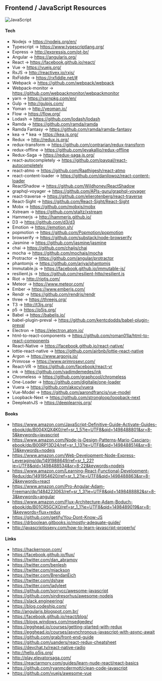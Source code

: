 ## Frontend / JavaScript Resources

![JavaScript](https://web-development.pw/data/posts/251200.jpg)

#### Tech

* Nodejs  -> https://nodejs.org/en/
* Typescript -> https://www.typescriptlang.org/
* Express -> http://expressjs.com/pt-br/
* Angular -> https://angularjs.org/
* React   -> https://facebook.github.io/react/
* Vue     -> https://vuejs.org/
* RxJS     -> http://reactivex.io/rxjs/
* RxFiddle -> https://rxfiddle.net/#
* Webpack -> https://github.com/webpack/webpack
* Webpack-monitor -> https://github.com/webpackmonitor/webpackmonitor
* yarn    -> https://yarnpkg.com/en/
* Gulp    -> http://gulpjs.com/
* Yoman   -> http://yeoman.io/
* Flow    -> https://flow.org/
* Lodash  -> https://github.com/lodash/lodash
* Ramda   -> https://github.com/ramda/ramda
* Ramda Fantasy -> https://github.com/ramda/ramda-fantasy
* kea -> * kea -> https://kea.js.org/
* Redux -> http://redux.js.org/
* redux-transform -> https://github.com/contrarian/redux-transform
* redux-offline -> https://github.com/jevakallio/redux-offline
* Redux-Saga -> https://redux-saga.js.org/
* react-autocompletely -> https://github.com/paypal/react-autocompletely
* react-atmo -> https://github.com/Raathigesh/react-atmo
* react-content-loader -> https://github.com/danilowoz/react-content-loader
* ReactShadow -> https://github.com/Wildhoney/ReactShadow
* graphql-voyager -> https://github.com/APIs-guru/graphql-voyager
* react-traverse -> https://github.com/elierotenberg/react-traverse
* React-Sight -> https://github.com/React-Sight/React-Sight
* Mobx      -> https://github.com/mobxjs/mobx
* Xstream   -> https://github.com/staltz/xstream
* Hammerjs -> http://hammerjs.github.io/
* D3      -> https://github.com/d3/d3
* Emotion -> https://emotion.sh/
* popmotion -> https://github.com/Popmotion/popmotion
* browserify -> https://github.com/substack/node-browserify
* Jasmine -> https://github.com/jasmine/jasmine
* chai -> https://github.com/chaijs/chai
* mocha -> https://github.com/mochajs/mocha
* Protractor -> https://github.com/angular/protractor
* phantomjs -> https://github.com/ariya/phantomjs
* Immutable.js -> https://facebook.github.io/immutable-js/
* resilient.js -> https://github.com/resilient-http/resilient.js
* Riot -> http://riotjs.com/
* Meteor -> https://www.meteor.com/
* Ember -> https://www.emberjs.com/
* Rendr -> https://github.com/rendrjs/rendr
* three -> https://threejs.org/
* T3 -> http://t3js.org/
* p5 -> https://p5js.org/
* Babel -> https://babeljs.io/
* babel-plugin-preval -> https://github.com/kentcdodds/babel-plugin-preval
* Electron -> https://electron.atom.io/
* html-to-react-components -> https://github.com/roman01la/html-to-react-components
* React-Native -> https://facebook.github.io/react-native/
* lottie-react-native -> https://github.com/airbnb/lottie-react-native
* Argon -> https://www.argonjs.io/
* Primrose -> https://www.primrosevr.com/
* React-VR -> https://github.com/facebook/react-vr
* ink -> https://github.com/vadimdemedes/ink
* Chromeless -> https://github.com/graphcool/chromeless
* One-Loader -> https://github.com/digitalie/one-loader
* Vuera -> https://github.com/akxcv/vuera
* Vue-Model -> https://github.com/aarondfrancis/vue-model
* Loopback-Next -> https://github.com/strongloop/loopback-next
* DeepleatnJS -> https://deeplearnjs.org/

#### Books

* https://www.amazon.com/JavaScript-Definitive-Guide-Activate-Guides-ebook/dp/B004XQX4K0/ref=sr_1_5?ie=UTF8&qid=1498488801&sr=8-5&keywords=javascript
* https://www.amazon.com/Node-js-Design-Patterns-Mario-Casciaro-ebook/dp/B00RP13D24/ref=sr_1_13?ie=UTF8&qid=1498488514&sr=8-13&keywords=nodejs
* https://www.amazon.com/Web-Development-Node-Express-Leveraging/dp/1491988649/ref=sr_1_22?ie=UTF8&qid=1498488534&sr=8-22&keywords=nodejs
* https://www.amazon.com/Learning-React-Functional-Development-Redux/dp/1491954620/ref=sr_1_2?ie=UTF8&qid=1498488863&sr=8-2&keywords=react
* https://www.amazon.com/Pro-Angular-Adam-Freeman/dp/1484223063/ref=sr_1_3?ie=UTF8&qid=1498488882&sr=8-3&keywords=angular
* https://www.amazon.com/Flux-Architecture-Adam-Boduch-ebook/dp/B01CR5GCXO/ref=sr_1_1?ie=UTF8&qid=1498489019&sr=8-1&keywords=flux+redux
* https://github.com/getify/You-Dont-Know-JS
* https://drboolean.gitbooks.io/mostly-adequate-guide/
* http://javascriptissexy.com/how-to-learn-javascript-properly/

#### Links

* https://hackernoon.com/
* https://facebook.github.io/flux/
* https://twitter.com/dan_abramov
* https://twitter.com/benlesh
* https://twitter.com/mjackson
* https://twitter.com/BrendanEich
* https://twitter.com/dshaw
* https://twitter.com/ladyleet
* https://github.com/sorrycc/awesome-javascript
* https://github.com/sindresorhus/awesome-nodejs
* https://slack.engineering/
* https://blog.codeship.com/
* http://angularjs.blogspot.com.br/
* https://facebook.github.io/react/blog/
* https://blogs.windows.com/msedgedev/
* https://egghead.io/courses/getting-started-with-redux
* https://egghead.io/courses/asynchronous-javascript-with-async-await
* https://github.com/grab/front-end-guide
* https://github.com/uanders/react-redux-cheatsheet
* https://devchat.tv/react-native-radio
* http://hello.p5js.org/
* http://play.elevatorsaga.com/
* https://reactarmory.com/guides/learn-nude-react/react-basics
* https://github.com/ryanmcdermott/clean-code-javascript
* https://github.com/vuejs/awesome-vue
